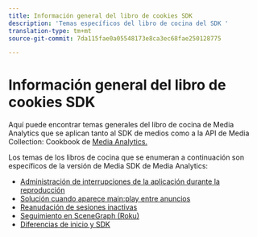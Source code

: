 ```yaml
---
title: Información general del libro de cookies SDK
description: 'Temas específicos del libro de cocina del SDK '
translation-type: tm+mt
source-git-commit: 7da115fae0a05548173e8ca3ec68fae250128775

---
```



# Información general del libro de cookies SDK

Aquí puede encontrar temas generales del libro de cocina de Media Analytics que se aplican tanto al SDK de medios como a la API de Media Collection: Cookbook de [Media Analytics.](/help/media-analytics-cookbook/media-analytics-cookbook.md)

Los temas de los libros de cocina que se enumeran a continuación son específicos de la versión de Media SDK de Media Analytics:

* [Administración de interrupciones de la aplicación durante la reproducción](/help/sdk-implement/cookbook/app-interrupts.md)
* [Solución cuando aparece main:play entre anuncios](/help/sdk-implement/cookbook/fix-ad-play-ad.md)
* [Reanudación de sesiones inactivas](/help/sdk-implement/cookbook/resuming-inactive.md)
* [Seguimiento en SceneGraph (Roku)](/help/sdk-implement/cookbook/sdk-track-scenegraph.md)
* [Diferencias de inicio y SDK](/help/sdk-implement/cookbook/sdk-vs-launch-qoe.md)
